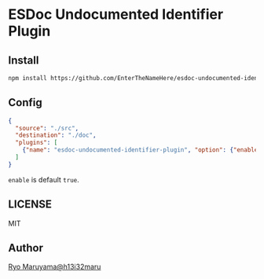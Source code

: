 # ESDoc Undocumented Identifier Plugin
## Install
```bash
npm install https://github.com/EnterTheNameHere/esdoc-undocumented-identifier-plugin.git
```

## Config
```json
{
  "source": "./src",
  "destination": "./doc",
  "plugins": [
    {"name": "esdoc-undocumented-identifier-plugin", "option": {"enable": true}}
  ]
}
```

`enable` is default `true`.

## LICENSE
MIT

## Author
[Ryo Maruyama@h13i32maru](https://github.com/h13i32maru)
